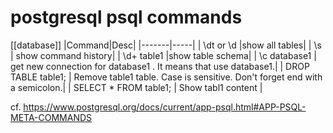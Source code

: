 # postgresql psql commands
[[database]]
|Command|Desc|
|-------|-----|
| \dt or \d |show all tables|
| \s | show command history|
| \d+ table1 |show table schema|
| \c database1 | get new connection for database1 . It means that use database1.|
| DROP TABLE table1; | Remove table1 table. Case is sensitive. Don't forget end with a semicolon.|
| SELECT * FROM table1; | Show tabl1 content |

cf. https://www.postgresql.org/docs/current/app-psql.html#APP-PSQL-META-COMMANDS
